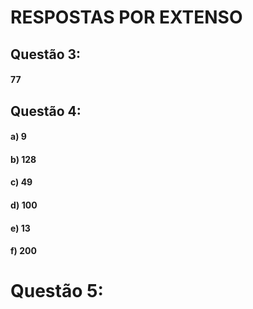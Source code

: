 # RESPOSTAS POR EXTENSO

## Questão 3:
#### 77

## Questão 4:
#### a) 9 
#### b) 128
#### c) 49
#### d) 100
#### e) 13
#### f) 200

# Questão 5:
 